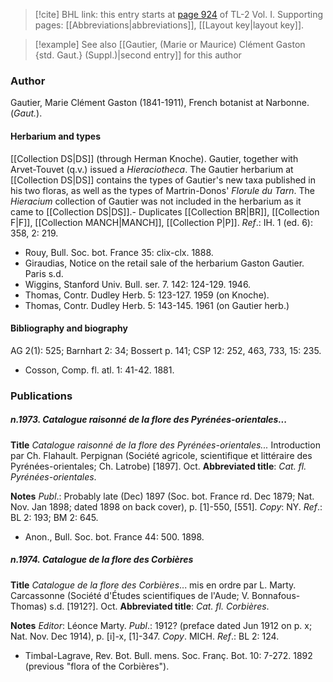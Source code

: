 > [!cite] BHL link: this entry starts at [page 924](https://www.biodiversitylibrary.org/item/103414#page/972/mode/1up) of TL-2 Vol. I.
> Supporting pages: [[Abbreviations|abbreviations]], [[Layout key|layout key]].

> [!example] See also [[Gautier, (Marie or Maurice) Clément Gaston {std. Gaut.} (Suppl.)|second entry]] for this author

### Author

Gautier, Marie Clément Gaston (1841-1911), French botanist at Narbonne. (*Gaut.*).

#### Herbarium and types

[[Collection DS|DS]] (through Herman Knoche). Gautier, together with Arvet-Touvet (q.v.) issued a *Hieraciotheca*. The Gautier herbarium at [[Collection DS|DS]] contains the types of Gautier's new taxa published in his two floras, as well as the types of Martrin-Donos' *Florule du Tarn*. The *Hieracium* collection of Gautier was not included in the herbarium as it came to [[Collection DS|DS]].- Duplicates [[Collection BR|BR]], [[Collection F|F]], [[Collection MANCH|MANCH]], [[Collection P|P]].
*Ref*.: IH. 1 (ed. 6): 358, 2: 219.
- Rouy, Bull. Soc. bot. France 35: clix-clx. 1888.
- Giraudias, Notice on the retail sale of the herbarium Gaston Gautier. Paris s.d.
- Wiggins, Stanford Univ. Bull. ser. 7. 142: 124-129. 1946.
- Thomas, Contr. Dudley Herb. 5: 123-127. 1959 (on Knoche).
- Thomas, Contr. Dudley Herb. 5: 143-145. 1961 (on Gautier herb.)

#### Bibliography and biography

AG 2(1): 525; Barnhart 2: 34; Bossert p. 141; CSP 12: 252, 463, 733, 15: 235.
- Cosson, Comp. fl. atl. 1: 41-42. 1881.

### Publications

##### n.1973. Catalogue raisonné de la flore des Pyrénées-orientales...

**Title**
*Catalogue raisonné de la flore des Pyrénées-orientales...* Introduction par Ch. Flahault. Perpignan (Société agricole, scientifique et littéraire des Pyrénées-orientales; Ch. Latrobe) \[1897\]. Oct.
**Abbreviated title**: *Cat. fl. Pyrénées-orientales*.

**Notes**
*Publ*.: Probably late (Dec) 1897 (Soc. bot. France rd. Dec 1879; Nat. Nov. Jan 1898; dated 1898 on back cover), p. \[1\]-550, \[551\]. *Copy*: NY.
*Ref*.: BL 2: 193; BM 2: 645.
- Anon., Bull. Soc. bot. France 44: 500. 1898.

##### n.1974. Catalogue de la flore des Corbières

**Title**
*Catalogue de la flore des Corbières*... mis en ordre par L. Marty. Carcassonne (Société d'Études scientifiques de l'Aude; V. Bonnafous-Thomas) s.d. \[1912?\]. Oct.
**Abbreviated title**: *Cat. fl. Corbières*.

**Notes**
*Editor*: Léonce Marty.
*Publ*.: 1912? (preface dated Jun 1912 on p. x; Nat. Nov. Dec 1914), p. \[i\]-x, \[1\]-347.
*Copy*. MICH.
*Ref*.: BL 2: 124.
- Timbal-Lagrave, Rev. Bot. Bull. mens. Soc. Franç. Bot. 10: 7-272. 1892 (previous "flora of the Corbières").

